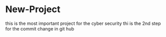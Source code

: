 # New-Project
this is the most important project for the cyber security
thi is the 2nd step for the commit change in git hub
